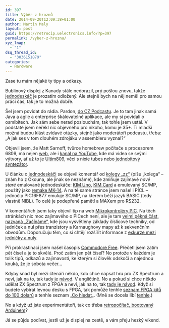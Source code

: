 ```yaml
---
id: 397
title: Výběr z hroznů
date: 2014-09-20T12:09:38+01:00
author: Martin Maly
layout: post
guid: https://retrocip.uelectronics.info/?p=397
permalink: /vyber-z-hroznu/
xyz_lnap:
  - "1"
dsq_thread_id:
  - "3036151879"
categories:
  - Hardware
---
```

Zase tu mám nějaké ty tipy a odkazy.

<!--more-->

Bublinový displej z Kanady stále nedorazil, prý pošlou znovu, takže [jednodeskáč](https://retrocip.uelectronics.info/jednodeskac-za-ktery-me-milovnici-jednodeskacu-prokleji/ "Jednodeskáč, za který mě milovníci jednodeskáčů proklejí") je prozatím odložený. Ale stejně bych na něj neměl pro samou práci čas, tak je to možná dobře.

Šel jsem povídat do rádia. Pardon, [do CZ Podcastu](https://java.cz/article/cz-podcast-105-osmibity). Je to tam jinak samá Java a agile a enterprise škálovatelné aplikace, ale my si povídali o osmibitech. Jak sám sebe nerad poslouchám, tak tohle jsem ustál. V podstatě jsem neřekl nic objevného pro nikoho, komu je 35+. Ti mladší možná budou klást zvídavé otázky, stejně jako moderátoři podcastu, třeba: &#8222;A jak ses v tom dlouhém zdrojáku v assembleru vyznal?&#8220;

Objevil jsem, že Matt Sarnoff, tvůrce homebrew počítače s procesorem 6809, má nejen [web](https://www.msarnoff.org/projects/), ale i [kanál na YouTube](https://www.youtube.com/channel/UCx8T0MrPZJWCiz1ljzJdRuQ), kde má videa se svými výtvory, ať už to je [Ultim809](https://www.msarnoff.org/6809/), věci s nixie tubes nebo [jednobitový](https://retrocip.uelectronics.info/symfonie-na-jednom-bitu/ "Symfonie na jednom bitu") [syntezátor](https://www.msarnoff.org/1bitsynth/).

U článku o [jednodeskáči](https://retrocip.uelectronics.info/jednodeskac-za-ktery-me-milovnici-jednodeskacu-prokleji/ "Jednodeskáč, za který mě milovníci jednodeskáčů proklejí") se objevil komentář od [kolegy &#8222;zz&#8220;](https://zz-indigo.mavipet.sk/) (píšu &#8222;kolega&#8220; &#8211; znám ho z Okouna, ale jinak se neznáme), kde zmiňuje zajímavé _nové staré_ emulované jednodeskáče: [KIM Uno](https://obsolescence.wix.com/obsolescence#!kim-uno-how-to-use/c1dj1), [KIM Card](https://github.com/SmallRoomLabs/KimCard) a emulovaný SC/MP, použitý jako [remake MK-14](https://www.geopodium.com/files/Karen/micro.htm). A na té samé stránce jsem našel i PICL &#8211; jednočip PIC16F877 emuluje SC/MP, na kterém běží jazyk BASIC (tedy vlastně NIBL). To celé je podepřené pamětí a MAXem pro RS232.

V komentářích jsem taky objevil tip na web [Mikrokontroléry PIC](https://mikrokontrolery-pic.cz/). Na těch stránkách nic moc zajímavého o PICech není, ale je tam [velmi pěkná část, nazvaná &#8222;Začínáme&#8220;](https://mikrokontrolery-pic.cz/zaciname/cislicova-technika/hardwarova-realizace-logickych-obvodu/), kde jsou vysvětleny základy číslicové techniky, od jedniček a nul přes tranzistory a Karnaughovy mapy až k sekvenčním obvodům. Doporučuju těm, co si chtějí rozšířit informace z [exkurze mezi jedničky a nuly](https://retrocip.uelectronics.info/exkurze-mezi-jednicky-a-nuly/ "Exkurze mezi jedničky a nuly").

Při prokrastinaci jsem našel časopis [Commodore Free](https://www.commodorefree.com/index.html). Přečetl jsem zatím pět čísel a je to skvělé. Proč zatím jen pět čísel? No protože v každém je tolik tipů, odkazů a zajímavostí, ke kterým si člověk odskočí a najednou kouká, že je sobota večer&#8230;

Kdyby snad byl mezi čtenáři někdo, kdo chce napsat hru pro ZX Spectrum a neví, jak na to, tak tady je [návod](https://chuntey.wordpress.com/category/z80-assembly/). V angličtině. No a pokud si chce někdo udělat ZX Spectrum z FPGA a neví, jak na to, tak [tady je návod](https://www.mike-stirling.com/retro-fpga/zx-spectrum-on-an-fpga/). Když si budete vybírat levnou desku s FPGA, tak pomůže tenhle [seznam FPGA kitů do 100 dolarů](https://www.edn.com/electronics-products/electronic-product-reviews/fpga-boards-under--100--hands-on-reviews-collection/4431752/FPGA-boards-under--100--Introduction) a tenhle seznam &#8222;[Co hledat](https://www.joelw.id.au/FPGA/CheapFPGADevelopmentBoards)&#8222;. (Mně se docela líbí [tenhle](https://www.sioi.com.au/shop/product_info.php?currency=USD&cPath=30_24&products_id=48&osCsid=9c01a2757d03a2724f28d9aadd188118).)

No a když už jste experimentátoři, tak co třeba [retropočítač, bootovaný Arduinem](https://peterbjornx.nl/arduino-bootstrapped-68008-computer/)?

Já se půjdu podívat, jestli už je displej na cestě, a vám přeju hezký víkend.